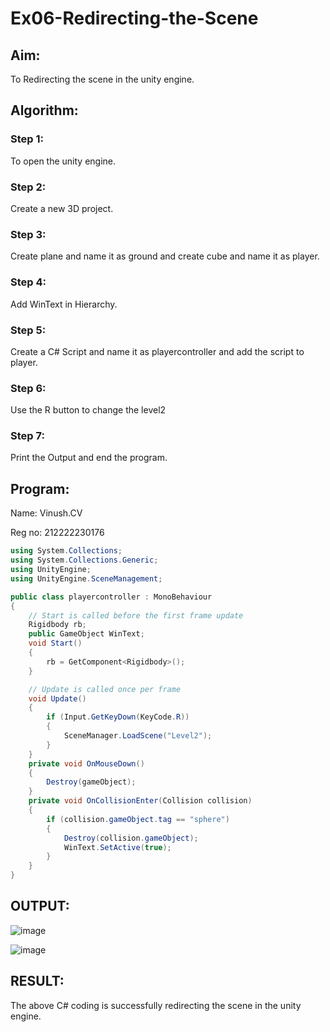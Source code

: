 # Ex06-Redirecting-the-Scene
## Aim:
To Redirecting the scene in the unity engine.

## Algorithm:
### Step 1: 
To open the unity engine.

### Step 2: 
Create a new 3D project.

### Step 3: 
Create plane and name it as ground and create cube and name it as player.

### Step 4: 
Add WinText in Hierarchy.

### Step 5: 
Create a C# Script and name it as playercontroller and add the script to player.

### Step 6: 
Use the R button to change the level2

### Step 7:
Print the Output and end the program.

## Program:
Name: Vinush.CV

Reg no: 212222230176

```c#
using System.Collections;
using System.Collections.Generic;
using UnityEngine;
using UnityEngine.SceneManagement;

public class playercontroller : MonoBehaviour
{
    // Start is called before the first frame update
    Rigidbody rb;
    public GameObject WinText;
    void Start()
    {
        rb = GetComponent<Rigidbody>();
    }

    // Update is called once per frame
    void Update()
    {
        if (Input.GetKeyDown(KeyCode.R))
        {
            SceneManager.LoadScene("Level2");
        }
    }
    private void OnMouseDown()
    {
        Destroy(gameObject);
    }
    private void OnCollisionEnter(Collision collision)
    {
        if (collision.gameObject.tag == "sphere")
        {
            Destroy(collision.gameObject);
            WinText.SetActive(true);
        }
    }
}
```
## OUTPUT:
![image](https://github.com/vinushcv/Ex06-Redirecting-the-Scene/assets/113975318/21584574-acc0-432d-ad9c-dfe49a191836)



![image](https://github.com/vinushcv/Ex06-Redirecting-the-Scene/assets/113975318/808900f4-da9d-43b2-a9eb-03912582bb14)


## RESULT:
The above C# coding is successfully redirecting the scene in the unity engine.

